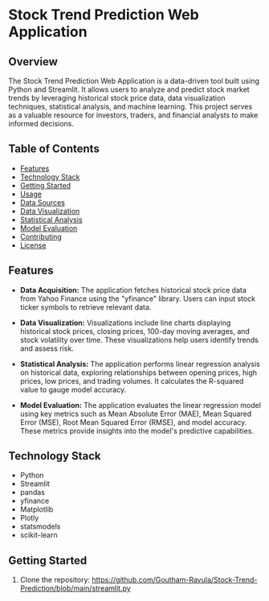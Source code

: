 # Stock Trend Prediction Web Application

## Overview

The Stock Trend Prediction Web Application is a data-driven tool built using Python and Streamlit. It allows users to analyze and predict stock market trends by leveraging historical stock price data, data visualization techniques, statistical analysis, and machine learning. This project serves as a valuable resource for investors, traders, and financial analysts to make informed decisions.

## Table of Contents

- [Features](#features)
- [Technology Stack](#technology-stack)
- [Getting Started](#getting-started)
- [Usage](#usage)
- [Data Sources](#data-sources)
- [Data Visualization](#data-visualization)
- [Statistical Analysis](#statistical-analysis)
- [Model Evaluation](#model-evaluation)
- [Contributing](#contributing)
- [License](#license)

## Features

- **Data Acquisition:** The application fetches historical stock price data from Yahoo Finance using the "yfinance" library. Users can input stock ticker symbols to retrieve relevant data.

- **Data Visualization:** Visualizations include line charts displaying historical stock prices, closing prices, 100-day moving averages, and stock volatility over time. These visualizations help users identify trends and assess risk.

- **Statistical Analysis:** The application performs linear regression analysis on historical data, exploring relationships between opening prices, high prices, low prices, and trading volumes. It calculates the R-squared value to gauge model accuracy.

- **Model Evaluation:** The application evaluates the linear regression model using key metrics such as Mean Absolute Error (MAE), Mean Squared Error (MSE), Root Mean Squared Error (RMSE), and model accuracy. These metrics provide insights into the model's predictive capabilities.

## Technology Stack

- Python
- Streamlit
- pandas
- yfinance
- Matplotlib
- Plotly
- statsmodels
- scikit-learn

## Getting Started

1. Clone the repository:
https://github.com/Goutham-Ravula/Stock-Trend-Prediction/blob/main/streamlit.py
